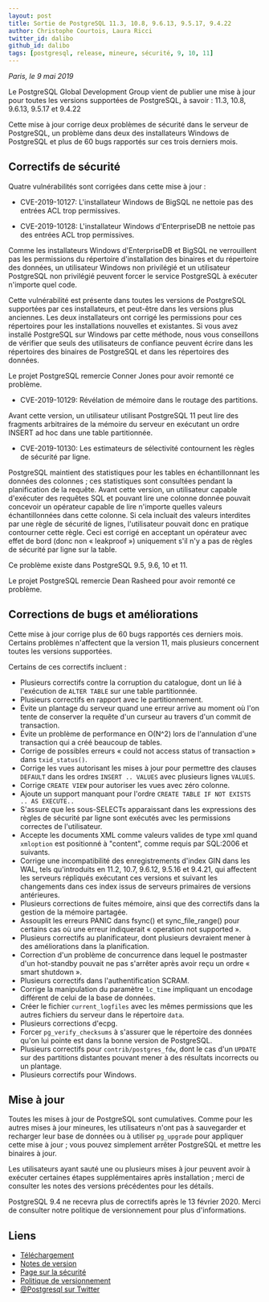 ```yaml
---
layout: post
title: Sortie de PostgreSQL 11.3, 10.8, 9.6.13, 9.5.17, 9.4.22
author: Christophe Courtois, Laura Ricci
twitter_id: dalibo
github_id: dalibo
tags: [postgresql, release, mineure, sécurité, 9, 10, 11]
---
```


*Paris, le 9 mai 2019*

Le PostgreSQL Global Development Group vient de publier une mise à jour pour 
toutes les versions supportées de PostgreSQL, à savoir : 11.3, 10.8, 9.6.13, 
9.5.17 et 9.4.22

<!--MORE-->

Cette mise à jour corrige deux problèmes de sécurité dans le serveur de PostgreSQL,
un problème dans deux des installateurs Windows de PostgreSQL et plus de 60 bugs 
rapportés sur ces trois derniers mois.

      
## Correctifs de sécurité

Quatre vulnérabilités sont corrigées dans cette mise à jour :

* CVE-2019-10127: L'installateur Windows de BigSQL ne nettoie pas des entrées ACL
trop permissives.

* CVE-2019-10128: L'installateur Windows d'EnterpriseDB ne nettoie pas des entrées
ACL trop permissives.

Comme les installateurs Windows d'EnterpriseDB et BigSQL ne verrouillent pas les
permissions du répertoire d'installation des binaires et du répertoire des données,
un utilisateur Windows non privilégié et un utilisateur PostgreSQL non privilégié
peuvent forcer le service PostgreSQL à exécuter n'importe quel code.

Cette vulnérabilité est présente dans toutes les versions de PostgreSQL supportées par
ces installateurs, et peut-être dans les versions plus anciennes. Les deux installateurs
ont corrigé les permissions pour ces répertoires pour les installations nouvelles et existantes.
Si vous avez installé PostgreSQL sur Windows par cette méthode, nous vous conseillons de
vérifier que seuls des utilisateurs de confiance peuvent écrire dans les répertoires des
binaires de PostgreSQL et dans les répertoires des données.

Le projet PostgreSQL remercie Conner Jones pour avoir remonté ce problème.

* CVE-2019-10129: Révélation de mémoire dans le routage des partitions.

Avant cette version, un utilisateur utilisant PostgreSQL 11 peut lire des fragments arbitraires
de la mémoire du serveur en exécutant un ordre INSERT ad hoc dans une table partitionnée.


* CVE-2019-10130: Les estimateurs de sélectivité contournent les règles de sécurité
par ligne.

PostgreSQL maintient des statistiques pour les tables en échantillonnant les données des colonnes ;
ces statistiques sont consultées pendant la planification de la requête. Avant cette version, un utilisateur
capable d'exécuter des requêtes SQL et pouvant lire une colonne donnée pouvait concevoir un opérateur capable
de lire n'importe quelles valeurs échantillonnées dans cette colonne. Si cela incluait des valeurs interdites
par une règle de sécurité de lignes, l'utilisateur pouvait donc en pratique contourner cette règle.
Ceci est corrigé en acceptant un opérateur avec effet de bord (donc non « leakproof ») uniquement s'il n'y a
pas de règles de sécurité par ligne sur la table.

Ce problème existe dans PostgreSQL 9.5, 9.6, 10 et 11.

Le projet PostgreSQL remercie Dean Rasheed pour avoir remonté ce problème.

## Corrections de bugs et améliorations

Cette mise à jour corrige plus de 60 bugs rapportés ces derniers mois.
Certains problèmes n'affectent que la version 11, mais plusieurs concernent toutes 
les versions supportées.

Certains de ces correctifs incluent :

* Plusieurs correctifs contre la corruption du catalogue, dont un lié à l'exécution
de `ALTER TABLE` sur une table partitionnée.
* Plusieurs correctifs en rapport avec le partitionnement.
* Évite un plantage du serveur quand une erreur arrive au moment où l'on tente de 
conserver la requête d'un curseur au travers d'un commit de transaction.
* Évite un problème de performance en O(N^2) lors de l'annulation d'une transaction
qui a créé beaucoup de tables.
* Corrige de possibles erreurs « could not access status of transaction » dans
`txid_status()`.
* Corrige les vues autorisant les mises à jour pour permettre des clauses `DEFAULT`
dans les ordres `INSERT .. VALUES` avec plusieurs lignes `VALUES`.
* Corrige `CREATE VIEW` pour autoriser les vues avec zéro colonne.
* Ajoute un support manquant pour l'ordre `CREATE TABLE IF NOT EXISTS .. AS EXECUTE..`
* S'assure que les sous-SELECTs apparaissant dans les expressions des règles de sécurité
par ligne sont exécutés avec les permissions correctes de l'utilisateur.
* Accepte les documents XML comme valeurs valides de type xml quand `xmloption` est positionné
à "content", comme requis par SQL:2006 et suivants.
* Corrige une incompatibilité des enregistrements d'index GIN dans les WAL, tels qu'introduits
en 11.2, 10.7, 9.6.12, 9.5.16 et 9.4.21, qui affectent les serveurs répliqués exécutant ces
versions et suivant les changements dans ces index issus de serveurs primaires de versions
antérieures.
* Plusieurs corrections de fuites mémoire, ainsi que des correctifs dans la gestion de la
mémoire partagée.
* Assouplit les erreurs PANIC dans fsync() et sync_file_range() pour certains cas où une erreur
indiquerait « operation not supported ».
* Plusieurs correctifs au planificateur, dont plusieurs devraient mener à des améliorations
dans la planification.
* Correction d'un problème de concurrence dans lequel le postmaster d'un hot-standby pouvait
ne pas s'arrêter après avoir reçu un ordre « smart shutdown ».
* Plusieurs correctifs dans l'authentification SCRAM.
* Corrige la manipulation du paramètre `lc_time` impliquant un encodage différent de celui
de la base de données.
* Créer le fichier `current_logfiles` avec les mêmes permissions que les autres fichiers du
serveur dans le répertoire `data`.
* Plusieurs corrections d'ecpg.
* Forcer `pg_verify_checksums` à s'assurer que le répertoire des données qu'on lui pointe est dans
la bonne version de PostgreSQL.
* Plusieurs correctifs pour `contrib/postgres_fdw`, dont le cas d'un `UPDATE` sur des partitions
distantes pouvant mener à des résultats incorrects ou un plantage.
* Plusieurs correctifs pour Windows.


## Mise à jour

Toutes les mises à jour de PostgreSQL sont cumulatives. Comme pour les autres mises à jour mineures,
les utilisateurs n'ont pas à sauvegarder et recharger leur base de données ou à utiliser `pg_upgrade`
pour appliquer cette mise à jour ; vous pouvez simplement arrêter PostgreSQL et mettre les binaires à jour.

Les utilisateurs ayant sauté une ou plusieurs mises à jour peuvent avoir à exécuter certaines étapes
supplémentaires après installation ; merci de consulter les notes des versions précédentes pour les détails.

PostgreSQL 9.4 ne recevra plus de correctifs après le 13 février 2020. Merci de consulter notre politique de
versionnement pour plus d'informations.


## Liens

* [Téléchargement](https://www.postgresql.org/download)
* [Notes de version](https://www.postgresql.org/docs/11/release.html)
* [Page sur la sécurité](https://www.postgresql.org/support/security/)
* [Politique de versionnement](https://www.postgresql.org/support/versioning/)
* [@Postgresql sur Twitter](https://twitter.com/postgresql)
